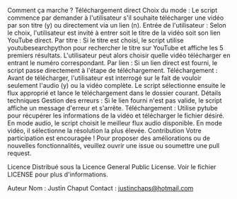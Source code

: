 Comment ça marche ?
Téléchargement direct
Choix du mode : Le script commence par demander à l'utilisateur s'il souhaite télécharger une vidéo par son titre (y) ou directement via un lien (n).
Entrée de l'utilisateur : Selon le choix, l'utilisateur est invité à entrer soit le titre de la vidéo soit son lien YouTube direct.
Par titre : Si le titre est choisi, le script utilise youtubesearchpython pour rechercher le titre sur YouTube et affiche les 5 premiers résultats. L'utilisateur peut alors choisir quelle vidéo télécharger en entrant le numéro correspondant.
Par lien : Si un lien direct est fourni, le script passe directement à l'étape de téléchargement.
Téléchargement : Avant de télécharger, l'utilisateur est interrogé sur le fait de vouloir seulement l'audio (y) ou la vidéo complète. Le script sélectionne ensuite le flux approprié et lance le téléchargement dans le dossier courant.
Détails techniques
Gestion des erreurs : Si le lien fourni n'est pas valide, le script affiche un message d'erreur et s'arrête.
Téléchargement : Utilise pytube pour récupérer les informations de la vidéo et télécharger le fichier désiré. En mode audio, le script choisit le meilleur flux audio disponible. En mode vidéo, il sélectionne la résolution la plus élevée.
Contribution
Votre participation est encouragée ! Pour proposer des améliorations ou de nouvelles fonctionnalités, veuillez ouvrir une issue ou soumettre une pull request.

Licence
Distribué sous la Licence General Public License. Voir le fichier LICENSE pour plus d'informations.

Auteur
Nom : Justin Chaput
Contact : justinchaps@hotmail.com
